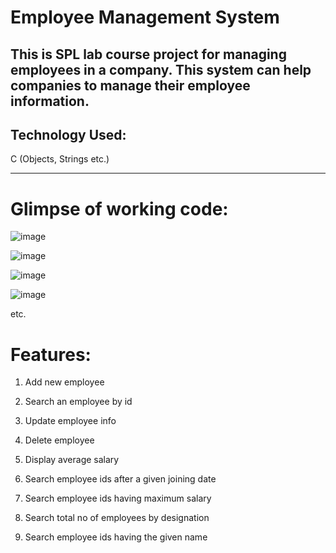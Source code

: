 # Employee Management System
This is SPL lab course project for managing employees in a company. This system can help companies to manage their employee information.
---
## Technology Used: 

C (Objects, Strings etc.)

---

# Glimpse of working code: 

![image](https://user-images.githubusercontent.com/68915904/131687455-4756297c-f620-428d-9bf7-7839ccf81019.png)


![image](https://user-images.githubusercontent.com/68915904/131687476-3d797fe5-b635-45dd-848d-4405f24a83d1.png)

![image](https://user-images.githubusercontent.com/68915904/131687508-9354b1f9-a8ff-4e44-90ac-f21ead2c9317.png)

![image](https://user-images.githubusercontent.com/68915904/131687531-62071c70-44a6-46f0-b7cf-00b65d5c5bf2.png)




etc. 

# Features:

1. Add new employee

2. Search an employee by id

3. Update employee info

4. Delete employee

5. Display average salary

6. Search employee ids after a given joining date

7. Search employee ids having maximum salary

8. Search total no of employees by designation

9. Search employee ids having the given name
	

 
